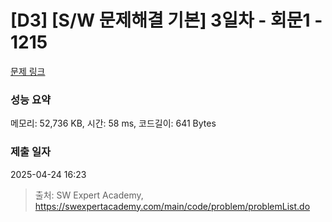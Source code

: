 # [D3] [S/W 문제해결 기본] 3일차 - 회문1 - 1215 

[문제 링크](https://swexpertacademy.com/main/code/problem/problemDetail.do?contestProbId=AV14QpAaAAwCFAYi) 

### 성능 요약

메모리: 52,736 KB, 시간: 58 ms, 코드길이: 641 Bytes

### 제출 일자

2025-04-24 16:23



> 출처: SW Expert Academy, https://swexpertacademy.com/main/code/problem/problemList.do